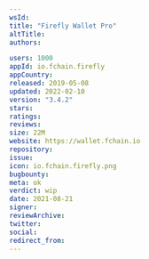 ```yaml
---
wsId: 
title: "Firefly Wallet Pro"
altTitle: 
authors:

users: 1000
appId: io.fchain.firefly
appCountry: 
released: 2019-05-08
updated: 2022-02-10
version: "3.4.2"
stars: 
ratings: 
reviews: 
size: 22M
website: https://wallet.fchain.io
repository: 
issue: 
icon: io.fchain.firefly.png
bugbounty: 
meta: ok
verdict: wip
date: 2021-08-21
signer: 
reviewArchive:
twitter: 
social:
redirect_from:
---
```


